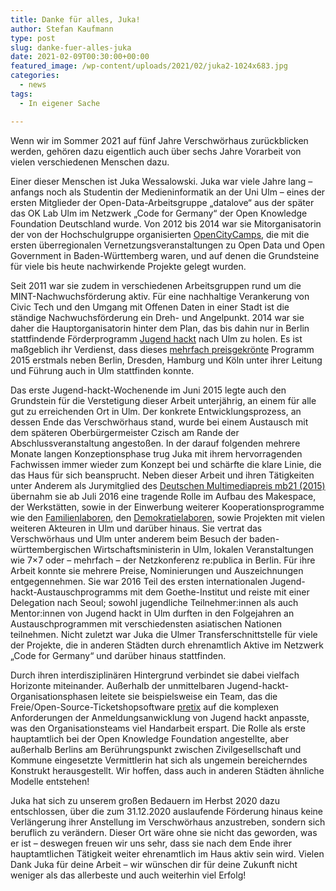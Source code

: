 ```yaml
---
title: Danke für alles, Juka!
author: Stefan Kaufmann
type: post
slug: danke-fuer-alles-juka
date: 2021-02-09T00:30:00+00:00
featured_image: /wp-content/uploads/2021/02/juka2-1024x683.jpg
categories:
  - news
tags:
  - In eigener Sache

---
```


Wenn wir im Sommer 2021 auf fünf Jahre Verschwörhaus zurückblicken werden, gehören dazu eigentlich auch über sechs Jahre Vorarbeit von vielen verschiedenen Menschen dazu.

Einer dieser Menschen ist Juka Wessalowski. Juka war viele Jahre lang – anfangs noch als Studentin der Medieninformatik an der Uni Ulm – eines der ersten Mitglieder der Open-Data-Arbeitsgruppe „datalove“ aus der später das OK Lab Ulm im Netzwerk „Code for Germany“ der Open Knowledge Foundation Deutschland wurde. Von 2012 bis 2014 war sie Mitorganisatorin der von der Hochschulgruppe organisierten [OpenCityCamps][2], die mit die ersten überregionalen Vernetzungsveranstaltungen zu Open Data und Open Government in Baden-Württemberg waren, und auf denen die Grundsteine für viele bis heute nachwirkende Projekte gelegt wurden.

Seit 2011 war sie zudem in verschiedenen Arbeitsgruppen rund um die MINT-Nachwuchsförderung aktiv. Für eine nachhaltige Verankerung von Civic Tech und den Umgang mit Offenen Daten in einer Stadt ist die ständige Nachwuchsförderung ein Dreh- und Angelpunkt. 2014 war sie daher die Hauptorganisatorin hinter dem Plan, das bis dahin nur in Berlin stattfindende Förderprogramm [Jugend hackt][3] nach Ulm zu holen. Es ist maßgeblich ihr Verdienst, dass dieses [mehrfach preisgekrönte][4] Programm 2015 erstmals neben Berlin, Dresden, Hamburg und Köln unter ihrer Leitung und Führung auch in Ulm stattfinden konnte.

Das erste Jugend-hackt-Wochenende im Juni 2015 legte auch den Grundstein für die Verstetigung dieser Arbeit unterjährig, an einem für alle gut zu erreichenden Ort in Ulm. Der konkrete Entwicklungsprozess, an dessen Ende das Verschwörhaus stand, wurde bei einem Austausch mit dem späteren Oberbürgermeister Czisch am Rande der Abschlussveranstaltung angestoßen. In der darauf folgenden mehrere Monate langen Konzeptionsphase trug Juka mit ihrem hervorragenden Fachwissen immer wieder zum Konzept bei und schärfte die klare Linie, die das Haus für sich beansprucht. Neben dieser Arbeit und ihren Tätigkeiten unter Anderem als Jurymitglied des [Deutschen Multimediapreis mb21 (2015)][5] übernahm sie ab Juli 2016 eine tragende Rolle im Aufbau des Makespace, der Werkstätten, sowie in der Einwerbung weiterer Kooperationsprogramme wie den [Familienlaboren][6], den [Demokratielaboren][7], sowie Projekten mit vielen weiteren Akteuren in Ulm und darüber hinaus. Sie vertrat das Verschwörhaus und Ulm unter anderem beim Besuch der baden-württembergischen Wirtschaftsministerin in Ulm, lokalen Veranstaltungen wie 7×7 oder – mehrfach – der Netzkonferenz re:publica in Berlin. Für ihre Arbeit konnte sie mehrere Preise, Nominierungen und Auszeichnungen entgegennehmen. Sie war 2016 Teil des ersten internationalen Jugend-hackt-Austauschprogramms mit dem Goethe-Institut und reiste mit einer Delegation nach Seoul; sowohl jugendliche Teilnehmer:innen als auch Mentor:innen von Jugend hackt in Ulm durften in den Folgejahren an Austauschprogrammen mit verschiedensten asiatischen Nationen teilnehmen. Nicht zuletzt war Juka die Ulmer Transferschnittstelle für viele der Projekte, die in anderen Städten durch ehrenamtlich Aktive im Netzwerk „Code for Germany“ und darüber hinaus stattfinden.

Durch ihren interdisziplinären Hintergrund verbindet sie dabei vielfach Horizonte miteinander. Außerhalb der unmittelbaren Jugend-hackt-Organisationsphasen leitete sie beispielsweise ein Team, das die Freie/Open-Source-Ticketshopsoftware [pretix][8] auf die komplexen Anforderungen der Anmeldungsanwicklung von Jugend hackt anpasste, was den Organisationsteams viel Handarbeit erspart. Die Rolle als erste hauptamtlich bei der Open Knowledge Foundation angestellte, aber außerhalb Berlins am Berührungspunkt zwischen Zivilgesellschaft und Kommune eingesetzte Vermittlerin hat sich als ungemein bereicherndes Konstrukt herausgestellt. Wir hoffen, dass auch in anderen Städten ähnliche Modelle entstehen!

Juka hat sich zu unserem großen Bedauern im Herbst 2020 dazu entschlossen, über die zum 31.12.2020 auslaufende Förderung hinaus keine Verlängerung ihrer Anstellung im Verschwörhaus anzustreben, sondern sich beruflich zu verändern. Dieser Ort wäre ohne sie nicht das geworden, was er ist – deswegen freuen wir uns sehr, dass sie nach dem Ende ihrer hauptamtlichen Tätigkeit weiter ehrenamtlich im Haus aktiv sein wird. Vielen Dank Juka für deine Arbeit – wir wünschen dir für deine Zukunft nicht weniger als das allerbeste und auch weiterhin viel Erfolg!

 [1]: https://verschwoerhaus.de/wp-content/uploads/2021/02/juka2.jpg
 [2]: http://www.opencitycamp.de/
 [3]: https://jugendhackt.org/
 [4]: https://jugendhackt.org/ueber/
 [5]: https://www.mb21.de/
 [6]: https://familienlabore.de/
 [7]: https://demokratielabore.de/
 [8]: https://pretix.eu/about/de/